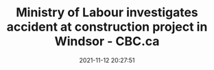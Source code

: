 ---
"title": "Ministry of Labour investigates accident at construction project in Windsor - CBC.ca"
"date": "2021-11-12 20:27:51"
"feed_name": "GOOGLENEWSCONSTRUCTION"
"feed_website": "https://news.google.com/search?q=construction%2Bincident&hl=en-US&gl=US&ceid=US:en"
"feed_rss": "https://news.google.com/rss/search?q=construction%2Bincident&hl=en-US&gl=US&ceid=US:en"
"link": "https://www.cbc.ca/news/canada/windsor/windsor-construction-project-accident-1.6247260"
"source": "{'href': 'https://www.cbc.ca', 'title': 'CBC.ca'}"
"file": "_posts/2021-1-1-a7b0952bdef07083c69aeb34202977d3782f2d2f.md"
"accident": "1"
"drilling": "0"
"dead": "0"
"injured": "0"
"arrested": "0"
"place": "unknown place"
"where": "unknown site"
"causes": "unknown"
"place_uri": "unknown place"
---